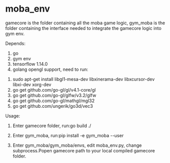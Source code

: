 # moba_env
gamecore is the folder containing all the moba game logic, 
gym_moba is the folder containing the interface needed to integrate the gamecore logic into gym env.

Depends:
1. go
2. gym env
3. tensorflow 1.14.0
4. golang opengl support, need to run: 
1) sudo apt-get install libgl1-mesa-dev libxinerama-dev libxcursor-dev libxi-dev xorg-dev
2) go get github.com/go-gl/gl/v4.1-core/gl 
3) go get github.com/go-gl/glfw/v3.2/glfw
4) go get github.com/go-gl/mathgl/mgl32
5) go get github.com/ungerik/go3d/vec3

Usage:
1. Enter gamecore folder, run:go build ./ 
2. Enter gym_moba, run:pip install -e gym_moba --user

3. Enter gym_moba/gym_moba/envs, edit moba_env.py, change subprocess.Popen gamecore path to your local compiled gamecore folder.
